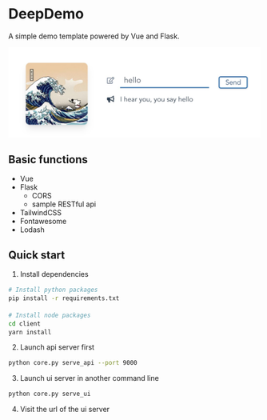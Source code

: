 # DeepDemo

A simple demo template powered by Vue and Flask.

![](image/screenshot.jpg)

## Basic functions

- Vue
- Flask
  - CORS
  - sample RESTful api
- TailwindCSS
- Fontawesome
- Lodash

## Quick start

1. Install dependencies 

``` bash
# Install python packages
pip install -r requirements.txt

# Install node packages
cd client
yarn install
```

2. Launch api server first

``` bash
python core.py serve_api --port 9000
```

3. Launch ui server in another command line

``` bash
python core.py serve_ui
```

4. Visit the url of the ui server